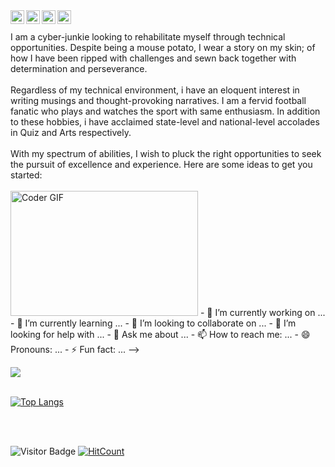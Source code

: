 <a href="https://www.linkedin.com/in/iamsiddharthdas/">
  <img align="left" alt="Siddharth Das - LinkedIn" width="22px" src="https://cdn.jsdelivr.net/npm/simple-icons@v3/icons/linkedin.svg"/>
</a>
<a href="mailto:siddharthdas2203@gmail.com">
  <img align="left" alt="Siddharth Das - Gmail" width="22px" src="https://cdn.jsdelivr.net/npm/simple-icons@v3/icons/gmail.svg"/>
</a>
<a href="https://www.instagram.com/iamsiddharthdas/">
  <img align="left" alt="Siddharth Das - Instagram" width="22px" src="https://cdn.jsdelivr.net/npm/simple-icons@v3/icons/instagram.svg"/>
</a>
<a href="https://twitter.com/iamsiddharthdas">
  <img align="left" alt="Siddharth Das - Twitter" width="22px" src="https://cdn.jsdelivr.net/npm/simple-icons@v3/icons/twitter.svg"/>
</a>
<br />
<br />
I am a cyber-junkie looking to rehabilitate myself through technical opportunities. Despite being a mouse potato, I wear a story on my skin; of how I have been ripped with challenges and sewn back together with determination and perseverance.
<br />
<br />
Regardless of my technical environment, i have an eloquent interest in writing musings and thought-provoking narratives. 
I am a fervid football fanatic who plays and watches the sport with same enthusiasm.  
In addition to these hobbies, i have acclaimed state-level and national-level accolades in Quiz and Arts respectively. 
<br />
<br />
With my spectrum of abilities, I wish to pluck the right opportunities to seek the pursuit of excellence and experience.
Here are some ideas to get you started:
<br />
<br />

<img src="https://media.giphy.com/media/SWoSkN6DxTszqIKEqv/giphy.gif" alt="Coder GIF" width="300" height="200">
- 🔭 I’m currently working on ...
- 🌱 I’m currently learning ...
- 👯 I’m looking to collaborate on ...
- 🤔 I’m looking for help with ...
- 💬 Ask me about ...
- 📫 How to reach me: ...
- 😄 Pronouns: ...
- ⚡ Fun fact: ...
-->

![](https://github-readme-stats.vercel.app/api?username=iamsiddharthdas&show_icons=true&theme=radical)
<br/>
<br/>

[![Top Langs](https://github-readme-stats.vercel.app/api/top-langs/?username=iamsiddharthdas&layout=compact)](https://github.com/iamsiddharthdas/github-readme-stats)

<br/>
<br/>

![Visitor Badge](https://visitor-badge.laobi.icu/badge?page_id=iamsiddharthdas.iamsiddharthdas)
[![HitCount](http://hits.dwyl.com/iamsiddharthdas/iamsiddharthdas.svg)](http://hits.dwyl.com/iamsiddharthdas/iamsiddharthdas)

<br/>
<br/>








